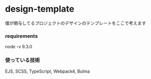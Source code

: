 design-template
===

僕が関与してるプロジェクトのデザインのテンプレートをここで考えます

### requirements
node -v 9.3.0

### 使っている技術
EJS, SCSS, TypeScript, Webpack4, Bulma